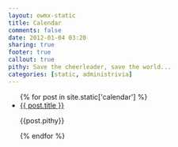 ```yaml
---
layout: owmx-static
title: Calendar
comments: false
date: 2012-01-04 03:20
sharing: true
footer: true
callout: true
pithy: Save the cheerleader, save the world...
categories: [static, administrivia]
---
```


<ul>
{% for post in site.static['calendar'] %}
	<li> <a href="{{ post.url | replace_first: '/','' | prepend:site.url | replace:' ','' }} ">{{ post.title }}</a><br/><p>{{post.pithy}}</p> </li>
{% endfor %}
</ul>